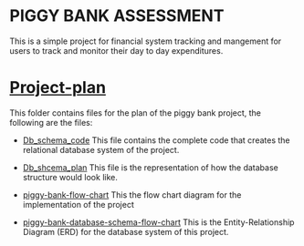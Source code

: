 # PIGGY BANK ASSESSMENT

This is a simple project for financial system tracking and mangement for users to track and monitor their day to day expenditures. 

# [Project-plan](./project-plan/)
This folder contains files for the plan of the piggy bank project, the following are the files:

* [Db_schema_code](./project-plan/Db_schema_code)
This file contains the complete code that creates the relational database system of the project.

* [Db_shcema_plan](./project-plan/Db_schema_plan)
This file is the representation of how the database structure would look like.

* [piggy-bank-flow-chart](./project-plan/piggy-bank.png)
This the flow chart diagram for the implementation of the project

* [piggy-bank-database-schema-flow-chart](./project-plan/piggy-bank-database-schema-flow-chart.png)
This is the Entity-Relationship Diagram (ERD) for the database system of this project.